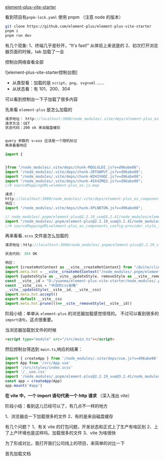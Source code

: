 [element-plus-vite-starter](https://github.com/element-plus/element-plus-vite-starter)

看到项目有`pnpm-lock.yaml` 使用 pnpm （注意 node 的版本）

```sh
git clone https://github.com/element-plus/element-plus-vite-starter
pnpm i
pnpm run dev
```

有几个现象:
1、终端几乎是秒开，“It's fast!” 从体验上来说是的
2、初次打开浏览器页面的时候，tab 加载了一会

控制台网络查看全部

![element-plus-vite-starter控制台图]

- 从类型看：加载的是 `script`、`png`、`svg+xml` ……
- 从状态看：有 101、200、304

可以看到控制台一下子加载了很多内容

先来看 `element-plus` 是怎么加载的

```js
请求地址： http://localhost:3000/node_modules/.vite/deps/element-plus_es.js?v=d96abe08
请求方法：GET
状态代码：200 ok 来自磁盘缓存


query 参数的 v=xxx 应该是一个随机标记
再来看看响应

import {


}from "/node_modules/.vite/deps/chunk-MQGLGLDI.js?v=d96abe08";
import "/node_modules/.vite/deps/chunk-2RTGWPUT.js?v=d96abe08";
import "/node_modules/.vite/deps/chunk-W2H2VHQC.js?v=d96abe08";
import "/node_modules/.vite/deps/chunk-45X4ZMQ3.js?v=d96abe08";
//# sourceMappingURL=element-plus_es.js.map

```

```js
请求：
http://localhost:3000/node_modules/.vite/deps/element-plus_es_components_config-provider_style_index.js?v=d96abe08
响应：
import "/node_modules/.vite/deps/chunk-XPLNBTON.js?v=d96abe08";

// node_modules/.pnpm/element-plus@2.2.19_vue@3.2.41/node_modules/element-plus/es/components/config-provider/style/index.mjs
import "/node_modules/.pnpm/element-plus@2.2.19_vue@3.2.41/node_modules/element-plus/theme-chalk/src/config-provider.scss";
//# sourceMappingURL=element-plus_es_components_config-provider_style_index.js.map


```

再来看看`.scss` 文件是怎么加载的

```js
请求地址：http://localhost:3000/node_modules/.pnpm/element-plus@2.2.19_vue@3.2.41/node_modules/element-plus/theme-chalk/src/button.scss

状态代码: 304 OK

响应：
import {createHotContext as __vite__createHotContext} from "/@vite/client";
import.meta.hot = __vite__createHotContext("/node_modules/.pnpm/element-plus@2.2.19_vue@3.2.41/node_modules/element-plus/theme-chalk/src/button.scss");
import {updateStyle as __vite__updateStyle, removeStyle as __vite__removeStyle} from "/@vite/client"
const __vite__id = "D:/yuanma/element-plus-vite-starter/node_modules/.pnpm/element-plus@2.2.19_vue@3.2.41/node_modules/element-plus/theme-chalk/src/button.scss"
const __vite__css = "中间的css省略"
__vite__updateStyle(__vite__id, __vite__css)
import.meta.hot.accept()
export default __vite__css
import.meta.hot.prune(()=>__vite__removeStyle(__vite__id))

```

阶段小结：单单从 `element-plus` 的浏览器加载感觉怪怪的。
不过可以看到很多的 `import语句`，这点很重要。

当浏览器加载到文件的时候

```html
<script type="module" src="/src/main.ts"></script>
```

然后控制台筛选到 `main.ts`,响应的结果：

```js
import { createApp } from '/node_modules/.vite/deps/vue.js?v=d96abe08'
import App from '/src/App.vue'
import '/src/styles/index.scss'
import '/__uno.css'
import '/node_modules/.pnpm/element-plus@2.2.19_vue@3.2.41/node_modules/element-plus/theme-chalk/src/message.scss'
const app = createApp(App)
app.mount('#app')
```

**在 vite 中，一个 import 语句代表一个 http 请求** （深入浅出 vite）

阶段小结：看到这儿已经可以了，有几点不一样的地方

1、浏览器会一下加载很多的文件
2、有的是来自磁盘缓存

有几个问题？
1、有关 vite 的打包问题，开发状态和正式上了生产有啥区别
2、上了上产环境也是这样吗，加载很多的文件
3、vite 为啥很快

为了形成对比，我打开我们公司线上的项目，来简单的对比一下

首先加载文档
